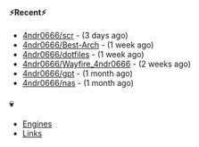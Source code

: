 #### ⚡Recent⚡

- [4ndr0666/scr](https://github.com/4ndr0666/scr) - (3 days ago)
- [4ndr0666/Best-Arch](https://github.com/4ndr0666/Best-Arch) - (1 week ago)
- [4ndr0666/dotfiles](https://github.com/4ndr0666/dotfiles) - (1 week ago)
- [4ndr0666/Wayfire_4ndr0666](https://github.com/4ndr0666/Wayfire_4ndr0666) - (2 weeks ago)
- [4ndr0666/gpt](https://github.com/4ndr0666/gpt) - (1 month ago)
- [4ndr0666/nas](https://github.com/4ndr0666/nas) - (1 month ago)

#### 💀
- [Engines](https://github.com/hoothin/SearchJumper/discussions/73)
- [Links](https://github.com/4ndr0666/Links/blob/main/README.md)

